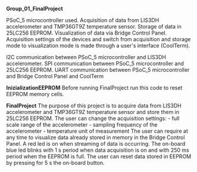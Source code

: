 ****Group_01_FinalProject****

PSoC_5 microcontroller used.
Acquisition of data from LIS3DH accelerometer and TMP36GT9Z temperature sensor.
Storage of data in 25LC256 EEPROM.
Visualization of data via Bridge Control Panel.
Acquisition settings of the devices and switch from acquisition and storage mode 
to visualization mode is made through a user's interface (CoolTerm).  

I2C communication between PSoC_5 microcontroller and LIS3DH accelerometer.
SPI communication between PSoC_5 microcontroller and 25LC256 EEPROM.
UART communication between PSoC_5 microcontroller and Bridge Control Panel and CoolTerm 

**InizializationEEPROM**
Before running FinalProject run this code to reset EEPROM memory cells.


**FinalProject**
The purpose of this project is to acquire data from LIS3DH accelerometer and TMP36GT9Z temperature 
sensor and store them in 25LC256 EEPROM. 
The user can change the acquisition settings:
	- full scale range of the accelerometer 
	- sampling frequency of the accelerometer
	- temperature unit of measurement
The user can require at any time to visualize data already stored in memory in the Bridge Control Panel.
A red led is on when streaming of data is occurring. 
The on-board blue led blinks with 1 s period when data acquisition is on and with 250 ms period when
the EEPROM is full. 
The user can reset data stored in EEPROM by pressing for 5 s the on-board button.
